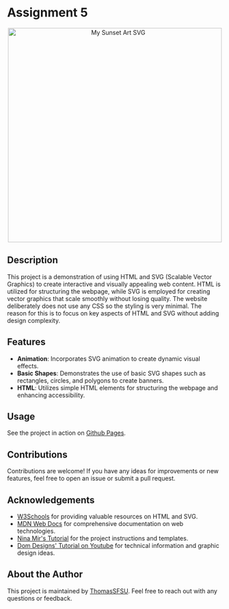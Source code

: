 # Assignment 5
<p align="center" text-align="center">
  <img src="https://thomassfsu.github.io/assignment-5/resources/sunset.svg" alt="My Sunset Art SVG" height="500px"/>
</p>

## Description
This project is a demonstration of using HTML and SVG (Scalable Vector Graphics) to create interactive and visually appealing web content. HTML is utilized for structuring the webpage, while SVG is employed for creating vector graphics that scale smoothly without losing quality. The website deliberately does not use any CSS so the styling is very minimal. The reason for this is to focus on key aspects of HTML and SVG without adding design complexity.

## Features
- **Animation**: Incorporates SVG animation to create dynamic visual effects.
- **Basic Shapes**: Demonstrates the use of basic SVG shapes such as rectangles, circles, and polygons to create banners.
- **HTML**: Utilizes simple HTML elements for structuring the webpage and enhancing accessibility.

## Usage
See the project in action on [Github Pages](https://thomassfsu.github.io/assignment-5/).

## Contributions
Contributions are welcome! If you have any ideas for improvements or new features, feel free to open an issue or submit a pull request.

## Acknowledgements
- [W3Schools](https://www.w3schools.com/) for providing valuable resources on HTML and SVG.
- [MDN Web Docs](https://developer.mozilla.org/) for comprehensive documentation on web technologies.
- [Nina Mir's Tutorial](https://github.com/nina-mir/CSC317-assignments/tree/main/assignment-5) for the project instructions and templates.
- [Dom Designs' Tutorial on Youtube](https://youtu.be/8kz0bZQDm60?si=fK9Sanfx9UiGGWrd) for technical information and graphic design ideas.

## About the Author
This project is maintained by [ThomasSFSU](https://github.com/ThomasSFSU). Feel free to reach out with any questions or feedback.
